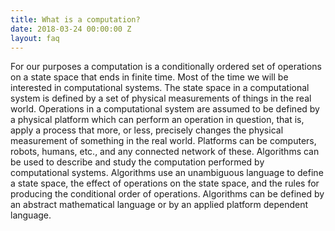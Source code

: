 ```yaml
---
title: What is a computation?
date: 2018-03-24 00:00:00 Z
layout: faq
---
```

For our purposes a computation is a conditionally ordered set of operations on a state space that ends in finite time.  Most of the time we will be interested in computational systems.  The state space in a computational system is defined by a set of physical measurements of things in the real world.  Operations in a computational system are assumed to be defined by a physical platform which can perform an operation in question, that is, apply a process that more, or less, precisely changes the physical measurement of something in the real world.  Platforms can be computers, robots, humans, etc., and any connected network of these.  Algorithms can be used to describe and study the computation performed by computational systems.  Algorithms use an unambiguous language to define a state space, the effect of operations on the state space, and the rules for producing the conditional order of operations.  Algorithms can be defined by an abstract mathematical language or by an applied platform dependent language.
